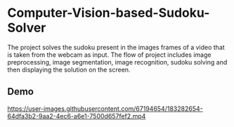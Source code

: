# Computer-Vision-based-Sudoku-Solver
The project solves the sudoku present in the images frames of a video that is taken from the webcam as input. The flow of project includes image preprocessing, image segmentation, image recognition, sudoku solving and then displaying the solution on the screen.

## Demo



https://user-images.githubusercontent.com/67194654/183282654-64dfa3b2-9aa2-4ec6-a6e1-7500d657fef2.mp4

